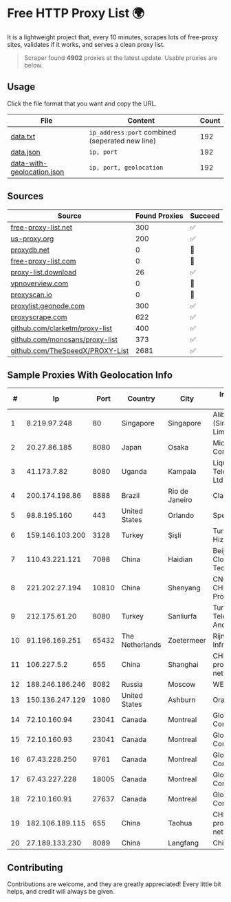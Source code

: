
# Free HTTP Proxy List 🌍

It is a lightweight project that, every 10 minutes, scrapes lots of free-proxy sites, validates if it works, and serves a clean proxy list.


> Scraper found **4902** proxies at the latest update. Usable proxies are below.

## Usage

Click the file format that you want and copy the URL.


|File|Content|Count|
|----|-------|-----|
|[data.txt](https://raw.githubusercontent.com/themiralay/Proxy-List-World/master/data.txt)|`ip_address:port` combined (seperated new line)|192|
|[data.json](https://raw.githubusercontent.com/themiralay/Proxy-List-World/master/data.json)|`ip, port`|192|
|[data-with-geolocation.json](https://raw.githubusercontent.com/themiralay/Proxy-List-World/master/data-with-geolocation.json)|`ip, port, geolocation`|192|

## Sources

|Source|Found Proxies|Succeed|
|------|-------------|-------|
|[free-proxy-list.net](https://free-proxy-list.net)|300|✅|
|[us-proxy.org](https://www.us-proxy.org)|200|✅|
|[proxydb.net](http://proxydb.net)|0|🚫|
|[free-proxy-list.com](https://free-proxy-list.com/?page=&port=&type%5B%5D=http&type%5B%5D=https&up_time=0&search=Search)|0|🚫|
|[proxy-list.download](https://www.proxy-list.download/HTTP)|26|✅|
|[vpnoverview.com](https://vpnoverview.com/privacy/anonymous-browsing/free-proxy-servers)|0|🚫|
|[proxyscan.io](https://www.proxyscan.io)|0|🚫|
|[proxylist.geonode.com](https://proxylist.geonode.com/api/proxy-list?limit=300&page=1&sort_by=lastChecked&sort_type=desc&protocols=http,https)|300|✅|
|[proxyscrape.com](https://api.proxyscrape.com/v2/?request=displayproxies&protocol=http&timeout=10000&country=all&ssl=all&anonymity=all)|622|✅|
|[github.com/clarketm/proxy-list](https://raw.githubusercontent.com/clarketm/proxy-list/master/proxy-list-raw.txt)|400|✅|
|[github.com/monosans/proxy-list](https://raw.githubusercontent.com/monosans/proxy-list/main/proxies/http.txt)|373|✅|
|[github.com/TheSpeedX/PROXY-List](https://raw.githubusercontent.com/TheSpeedX/PROXY-List/master/http.txt)|2681|✅|


## Sample Proxies With Geolocation Info

|#|Ip|Port|Country|City|Internet Service Provider|
|-|--|----|-------|----|-------------------------|
|1|8.219.97.248|80|Singapore|Singapore|Alibaba Cloud (Singapore) Private Limited|
|2|20.27.86.185|8080|Japan|Osaka|Microsoft Corporation|
|3|41.173.7.82|8080|Uganda|Kampala|Liquid Telecommunications Ltd|
|4|200.174.198.86|8888|Brazil|Rio de Janeiro|Claro S.A|
|5|98.8.195.160|443|United States|Orlando|Spectrum|
|6|159.146.103.200|3128|Turkey|Şişli|TurkNet Iletisim Hizmetleri|
|7|110.43.221.121|7088|China|Haidian|Beijing Kingsoft Cloud Internet Technology Co|
|8|221.202.27.194|10810|China|Shenyang|CNC Group CHINA169 Liaoning Province Network|
|9|212.175.61.20|8080|Turkey|Sanliurfa|Turk Telekomunikasyon Anonim Sirketi|
|10|91.196.169.251|65432|The Netherlands|Zoetermeer|Rijndata B.V. IP Infrastructure|
|11|106.227.5.2|655|China|Shanghai|CHINANET Jiangx province IDC network|
|12|188.246.186.246|8082|Russia|Moscow|WEST-CALL|
|13|150.136.247.129|1080|United States|Ashburn|Oracle Corporation|
|14|72.10.160.94|23041|Canada|Montreal|GloboTech Communications|
|15|72.10.160.93|23041|Canada|Montreal|GloboTech Communications|
|16|67.43.228.250|9761|Canada|Montreal|GloboTech Communications|
|17|67.43.227.228|18005|Canada|Montreal|GloboTech Communications|
|18|72.10.160.91|27637|Canada|Montreal|GloboTech Communications|
|19|182.106.189.115|655|China|Taohua|CHINANET Jiangx province IDC network|
|20|27.189.133.230|8089|China|Langfang|Chinanet|



## Contributing

Contributions are welcome, and they are greatly appreciated! Every
little bit helps, and credit will always be given.

